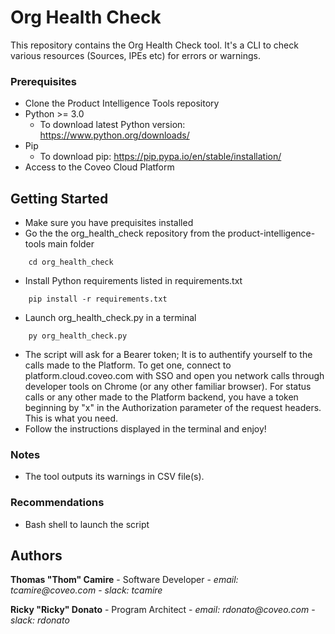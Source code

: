 # Org Health Check

This repository contains the Org Health Check tool. It's a CLI to check various resources (Sources, IPEs etc) for errors or warnings.

### Prerequisites

- Clone the Product Intelligence Tools repository
- Python >= 3.0
  - To download latest Python version: https://www.python.org/downloads/
- Pip
  - To download pip: https://pip.pypa.io/en/stable/installation/
- Access to the Coveo Cloud Platform

## Getting Started

- Make sure you have prequisites installed
- Go the the org_health_check repository from the product-intelligence-tools main folder

```
    cd org_health_check
```

- Install Python requirements listed in requirements.txt

```
    pip install -r requirements.txt
```

- Launch org_health_check.py in a terminal

```
    py org_health_check.py
```

- The script will ask for a Bearer token; It is to authentify yourself to the calls made to the Platform. To get one, connect to platform.cloud.coveo.com with SSO and open you network calls through developer tools on Chrome (or any other familiar browser). For status calls or any other made to the Platform backend, you have a token beginning by "x" in the Authorization parameter of the request headers. This is what you need.
- Follow the instructions displayed in the terminal and enjoy!

### Notes

- The tool outputs its warnings in CSV file(s).

### Recommendations

- Bash shell to launch the script

## Authors

**Thomas "Thom" Camire** - Software Developer - _email: tcamire@coveo.com_ - _slack: tcamire_

**Ricky "Ricky" Donato** - Program Architect - _email: rdonato@coveo.com_ - _slack: rdonato_
